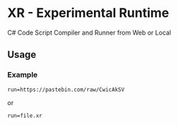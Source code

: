 # XR - Experimental Runtime

C# Code Script Compiler and Runner from Web or Local

## Usage

### Example
```
run=https://pastebin.com/raw/CwicAkSV
```
or
```
run=file.xr
```
